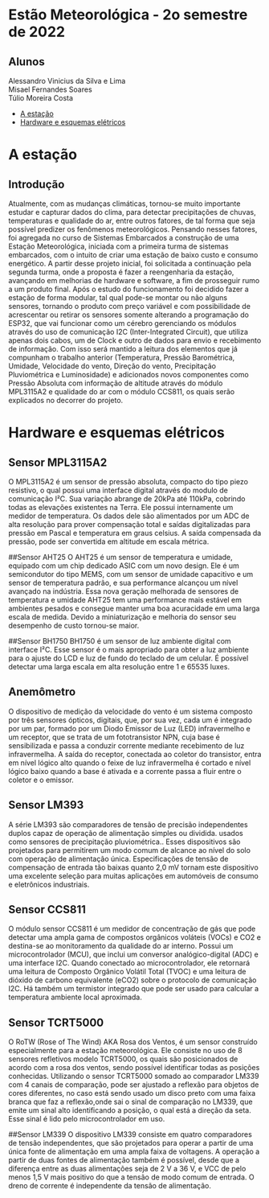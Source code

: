 # Estão Meteorológica - 2o semestre de 2022
## Alunos
Alessandro Vinicius da Silva e Lima  
Misael Fernandes Soares  
Túlio Moreira Costa 

- [A estação](#a-estação)
- [Hardware e esquemas elétricos](#hardware-e-esquemas-elétricos)
  


# A estação
## Introdução
Atualmente, com as mudanças climáticas, tornou-se muito importante estudar e capturar dados do clima, para detectar precipitações de chuvas, temperaturas e qualidade do ar, entre outros fatores, de tal forma que seja possível predizer os
fenômenos meteorológicos.
Pensando nesses fatores, foi agregada no curso de Sistemas Embarcados a construção de uma Estação Meteorológica, iniciada com a primeira turma de sistemas embarcados, com o intuito de criar uma estação de baixo custo e consumo energético.
A partir desse projeto inicial, foi solicitada a continuação pela segunda turma, onde a proposta é fazer a reengenharia da estação, avançando em melhorias de hardware e software, a fim de prosseguir rumo a um produto final.
Após o estudo do funcionamento foi decidido fazer a estação de forma modular, tal qual pode-se montar ou não alguns sensores, tornando o produto com preço variável e com possibilidade de acrescentar ou retirar os sensores somente alterando a programação do ESP32, que vai funcionar como um cérebro gerenciando os módulos através do uso de comunicação I2C (Inter-Integrated Circuit), que utiliza apenas dois cabos, um de Clock e outro de dados para envio e recebimento de informação. Com isso será mantido a leitura dos elementos que já compunham o trabalho anterior (Temperatura, Pressão Barométrica, Umidade, Velocidade do vento, Direção do vento, Precipitação Pluviométrica e Luminosidade) e adicionados novos componentes como Pressão Absoluta com informação de altitude através do módulo MPL3115A2 e qualidade do ar com o módulo CCS811, os quais serão explicados no decorrer do projeto.

# Hardware e esquemas elétricos
## Sensor MPL3115A2
O MPL3115A2 é um sensor de pressão absoluta, compacto do tipo piezo resistivo, o qual possui uma interface digital através do modulo de comunicação I²C. Sua variação abrange de 20kPa até 110kPa, cobrindo todas as elevações existentes na Terra. Ele possui internamente um medidor de temperatura. Os dados dele são alimentados por um ADC de alta resolução para prover compensação total e saídas digitalizadas para pressão em Pascal e temperatura em graus celsius. A saída compensada da pressão, pode ser convertida em altitude em escala métrica.

##Sensor AHT25
O AHT25 é um sensor de temperatura e umidade, equipado com um chip dedicado ASIC com um novo design. Ele é um semicondutor do tipo MEMS, com um sensor de umidade capacitivo e um sensor de temperatura padrão, e sua performance alcançou um nível avançado na indústria. Essa nova geração melhorada de sensores de temperatura e umidade AHT25 tem uma performance mais estável em ambientes pesados e consegue manter uma boa acuracidade em uma larga escala de medida. Devido a miniaturização e melhoria do sensor seu desempenho de custo tornou-se maior.

##Sensor BH1750
BH1750 é um sensor de luz ambiente digital com interface I²C. Esse sensor é o mais apropriado para obter a luz ambiente para o ajuste do LCD e luz de fundo do teclado de um celular. É possível detectar uma larga escala em alta resolução entre 1 e 65535 luxes.

## Anemômetro
O dispositivo de medição da velocidade do vento é um sistema composto por três sensores ópticos, digitais, que, por sua vez, cada um é integrado por um par, formado por um Diodo Emissor de Luz (LED) infravermelho e um receptor, que se trata de um fototransistor NPN, cuja base é sensibilizada e passa a conduzir corrente mediante recebimento de luz infravermelha. A saída do receptor, conectada ao coletor do transistor, entra em nível lógico alto quando o feixe de luz infravermelha é cortado e nível lógico baixo quando a base é ativada e a corrente passa a fluir entre o coletor e o emissor.

## Sensor LM393
A série LM393 são comparadores de tensão de precisão independentes duplos capaz de operação de alimentação simples ou dividida. usados como sensores de precipitação pluviométrica.. Esses dispositivos são projetados para permitirem um modo comum de alcance ao nível do solo com operação de alimentação única. Especificações de tensão de compensação de entrada tão baixas quanto 2,0 mV tornam este dispositivo uma excelente seleção para muitas aplicações em automóveis de consumo e eletrônicos industriais.

## Sensor CCS811
O módulo sensor CCS811 é um medidor de concentração de gás que pode detectar uma ampla gama de compostos orgânicos voláteis (VOCs) e CO2 e destina-se ao monitoramento da qualidade do ar interno. Possui um microcontrolador (MCU), que inclui um conversor analógico-digital (ADC) e uma interface I2C. Quando conectado ao microcontrolador, ele retornará uma leitura de Composto Orgânico Volátil Total (TVOC) e uma leitura de dióxido de carbono equivalente (eCO2) sobre o protocolo de comunicação I2C. Há também um termistor integrado que pode ser usado para calcular a temperatura ambiente local aproximada.

## Sensor TCRT5000
O RoTW (Rose of The Wind) AKA Rosa dos Ventos, é um sensor construído especialmente para a estação meteorológica. Ele consiste no uso de 8 sensores refletivos modelo TCRT5000, os quais são posicionados de acordo com a rosa dos ventos, sendo possível identificar todas as posições conhecidas.
Utilizando o sensor TCRT5000 somado ao comparador LM339 com 4 canais de comparação, pode ser ajustado a reflexão para objetos de cores diferentes, no caso está sendo usado um disco preto com uma faixa branca que faz a reflexão,onde sai o sinal de comparação no LM339, que emite um sinal alto identificando a posição, o qual está a direção da seta. Esse sinal é lido pelo microcontrolador em uso.

##Sensor LM339
O dispositivo LM339 consiste em quatro comparadores de tensão independentes, que são projetados para operar a partir de uma única fonte de alimentação em uma ampla faixa de voltagens. A operação a partir de duas fontes de alimentação também é possível, desde que a diferença entre as duas alimentações seja de 2 V a 36 V, e VCC de pelo menos 1,5 V mais positivo do que a tensão de modo comum de entrada. O dreno de corrente é independente da tensão de alimentação.
